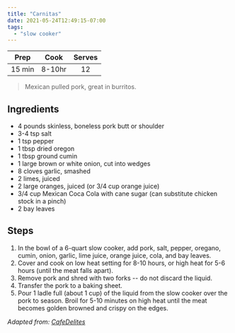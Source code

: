```yaml
---
title: "Carnitas"
date: 2021-05-24T12:49:15-07:00
tags:
  - "slow cooker"
---
```


| Prep   | Cook | Serves |
| :----: | :----: | :----: |
| 15 min | 8-10hr | 12 |

> Mexican pulled pork, great in burritos.

## Ingredients
- 4 pounds skinless, boneless pork butt or shoulder
- 3-4 tsp salt
- 1 tsp pepper
- 1 tbsp dried oregon
- 1 tbsp ground cumin
- 1 large brown or white onion, cut into wedges
- 8 cloves garlic, smashed
- 2 limes, juiced
- 2 large oranges, juiced (or 3/4 cup orange juice)
- 3/4 cup Mexican Coca Cola with cane sugar (can substitute chicken stock in a pinch)
- 2 bay leaves

## Steps
1. In the bowl of a 6-quart slow cooker, add pork, salt, pepper, oregano, cumin, onion, garlic, lime juice, orange juice, cola, and bay leaves.
2. Cover and cook on low heat setting for 8-10 hours, or high heat for 5-6 hours (until the meat falls apart).
3. Remove pork and shred with two forks -- do not discard the liquid.
4. Transfer the pork to a baking sheet.
5. Pour 1 ladle full (about 1 cup) of the liquid from the slow cooker over the pork to season. Broil for 5-10 minutes on high heat until the meat becomes golden browned and crispy on the edges.

_Adapted from: [CafeDelites](https://cafedelites.com/pork-carnitas-mexican-slow-cooked-pulled-pork/#recipe)_
